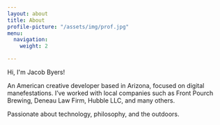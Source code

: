 ```yaml
---
layout: about
title: About
profile-picture: "/assets/img/prof.jpg"
menu:
  navigation:
    weight: 2

---
```

Hi, I'm Jacob Byers!

An American creative developer based in Arizona, focused on digital manefestations. I’ve worked with local companies such as Front Pourch Brewing, Deneau Law Firm, Hubble LLC, and many others.

Passionate about technology, philosophy, and the outdoors.
